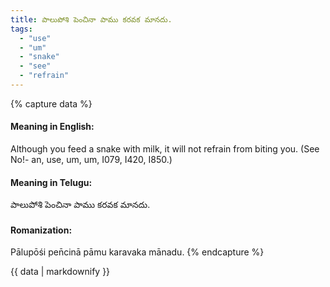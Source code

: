 ```yaml
---
title: పాలుపోశి పెంచినా పాము కరవక మానదు.
tags:
  - "use"
  - "um"
  - "snake"
  - "see"
  - "refrain"
---
```


{% capture data %}
#### Meaning in English:
Although you feed a snake with milk, it will not refrain from biting you.
(See No!- an, use, um, um, I079, I420, I850.)

#### Meaning in Telugu:
పాలుపోశి పెంచినా పాము కరవక మానదు.

#### Romanization:
Pālupōśi pen̄cinā pāmu karavaka mānadu.
{% endcapture %}

{{ data | markdownify }}

